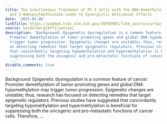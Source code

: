 ```yaml
---
title: The Simultaneous Treatment of PC-3 Cells with the DNA-Demethylating Agent Decitabine
  and S-Adenosylmethionine Leads to Synergistic Anticancer Effects
date: '2025-01-08'
linkTitle: https://pubmed.ncbi.nlm.nih.gov/39766901/?utm_source=curl&utm_medium=rss&utm_campaign=pubmed-2&utm_content=1FakS-2QOkCT8HsMOQP1bCRQ4YzyumYOmxmF0moLsQ3dFB1E9V&fc=20220326224207&ff=20250108170848&v=2.18.0.post9+e462414
source: heidelberg[Affiliation]
description: 'Background: Epigenetic dysregulation is a common feature of cancer.
  Promoter demethylation of tumor-promoting genes and global DNA hypomethylation may
  trigger tumor progression. Epigenetic changes are unstable; thus, research has focused
  on detecting remedies that target epigenetic regulators. Previous studies have suggested
  that concordantly targeting hypomethylation and hypermethylation is beneficial for
  suppressing both the oncogenic and pro-metastatic functions of cancer cells. Therefore,
  ...'
disable_comments: true
---
```

Background: Epigenetic dysregulation is a common feature of cancer. Promoter demethylation of tumor-promoting genes and global DNA hypomethylation may trigger tumor progression. Epigenetic changes are unstable; thus, research has focused on detecting remedies that target epigenetic regulators. Previous studies have suggested that concordantly targeting hypomethylation and hypermethylation is beneficial for suppressing both the oncogenic and pro-metastatic functions of cancer cells. Therefore, ...
